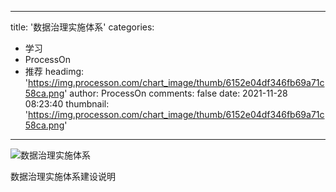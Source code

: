 
---
title: '数据治理实施体系'
categories: 
 - 学习
 - ProcessOn
 - 推荐
headimg: 'https://img.processon.com/chart_image/thumb/6152e04df346fb69a71c58ca.png'
author: ProcessOn
comments: false
date: 2021-11-28 08:23:40
thumbnail: 'https://img.processon.com/chart_image/thumb/6152e04df346fb69a71c58ca.png'
---

<div>   
<img class="thumb" alt="数据治理实施体系" src="https://img.processon.com/chart_image/thumb/6152e04df346fb69a71c58ca.png" referrerpolicy="no-referrer">
<p>数据治理实施体系建设说明</p>  
</div>
            